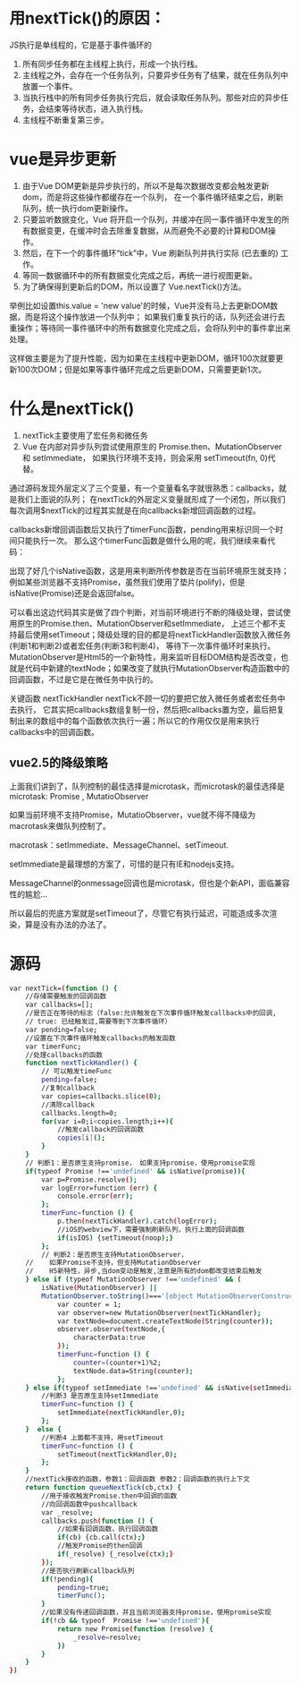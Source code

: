 # 用nextTick()的原因：
JS执行是单线程的，它是基于事件循环的

1. 所有同步任务都在主线程上执行，形成一个执行栈。
2. 主线程之外，会存在一个任务队列，只要异步任务有了结果，就在任务队列中放置一个事件。
3. 当执行栈中的所有同步任务执行完后，就会读取任务队列。那些对应的异步任务，会结束等待状态，进入执行栈。
4. 主线程不断重复第三步。

# vue是异步更新

1. 由于Vue DOM更新是异步执行的，所以不是每次数据改变都会触发更新dom，而是将这些操作都缓存在一个队列，
    在一个事件循环结束之后，刷新队列，统一执行dom更新操作。
2. 只要监听数据变化，Vue 将开启一个队列，并缓冲在同一事件循环中发生的所有数据变更，在缓冲时会去除重复数据，从而避免不必要的计算和DOM操作。
3. 然后，在下一个的事件循环“tick”中，Vue 刷新队列并执行实际 (已去重的) 工作。
4. 等同一数据循环中的所有数据变化完成之后，再统一进行视图更新。
5. 为了确保得到更新后的DOM，所以设置了 Vue.nextTick()方法。

举例比如设置this.value = 'new value'的时候，Vue并没有马上去更新DOM数据，而是将这个操作放进一个队列中；
如果我们重复执行的话，队列还会进行去重操作；等待同一事件循环中的所有数据变化完成之后，会将队列中的事件拿出来处理。

这样做主要是为了提升性能，因为如果在主线程中更新DOM，循环100次就要更新100次DOM；但是如果等事件循环完成之后更新DOM，只需要更新1次。

# 什么是nextTick()

1. nextTick主要使用了宏任务和微任务
2. Vue 在内部对异步队列尝试使用原生的 Promise.then、MutationObserver 和 setImmediate，
如果执行环境不支持，则会采用 setTimeout(fn, 0)代替。

通过源码发现外层定义了三个变量，有一个变量看名字就很熟悉：callbacks，就是我们上面说的队列；
在nextTick的外层定义变量就形成了一个闭包，所以我们每次调用$nextTick的过程其实就是在向callbacks新增回调函数的过程。

callbacks新增回调函数后又执行了timerFunc函数，pending用来标识同一个时间只能执行一次。
那么这个timerFunc函数是做什么用的呢，我们继续来看代码：


出现了好几个isNative函数，这是用来判断所传参数是否在当前环境原生就支持；
例如某些浏览器不支持Promise，虽然我们使用了垫片(polify)，但是isNative(Promise)还是会返回false。

可以看出这边代码其实是做了四个判断，对当前环境进行不断的降级处理，尝试使用原生的Promise.then、MutationObserver和setImmediate，
上述三个都不支持最后使用setTimeout；降级处理的目的都是将nextTickHandler函数放入微任务(判断1和判断2)或者宏任务(判断3和判断4)，
等待下一次事件循环时来执行。MutationObserver是Html5的一个新特性，用来监听目标DOM结构是否改变，也就是代码中新建的textNode；如果改变了就执行MutationObserver构造函数中的回调函数，不过是它是在微任务中执行的。

关键函数 nextTickHandler
nextTick不顾一切的要把它放入微任务或者宏任务中去执行，
它其实把callbacks数组复制一份，然后把callbacks置为空，最后把复制出来的数组中的每个函数依次执行一遍；所以它的作用仅仅是用来执行callbacks中的回调函数。


## vue2.5的降级策略
上面我们讲到了，队列控制的最佳选择是microtask，而microtask的最佳选择是microtask:  Promise , MutatioObserver

如果当前环境不支持Promise，MutatioObserver，vue就不得不降级为macrotask来做队列控制了。

macrotask：setImmediate、MessageChannel、setTimeout.

setImmediate是最理想的方案了，可惜的是只有IE和nodejs支持。

MessageChannel的onmessage回调也是microtask，但也是个新API，面临兼容性的尴尬...

所以最后的兜底方案就是setTimeout了，尽管它有执行延迟，可能造成多次渲染，算是没有办法的办法了。

# 源码
```sh
var nextTick=(function () {
    //存储需要触发的回调函数
    var callbacks=[];
    //是否正在等待的标志（false:允许触发在下次事件循环触发callbacks中的回调,
    // true: 已经触发过,需要等到下次事件循环）
    var pending=false;
    //设置在下次事件循环触发callbacks的触发函数
    var timerFunc;
    //处理callbacks的函数
    function nextTickHandler() {
        // 可以触发timeFunc
        pending=false;
        //复制callback
        var copies=callbacks.slice(0);
        //清除callback
        callbacks.length=0;
        for(var i=0;i<copies.length;i++){
            //触发callback的回调函数
            copies[i]();
        }
    }
    // 判断1：是否原生支持promise， 如果支持promise，使用promise实现
    if(typeof Promise !=='undefined' && isNative(promise)){
        var p=Promise.resolve();
        var logError=function (err) {
            console.error(err);
        };
        timerFunc=function () {
            p.then(nextTickHandler).catch(logError);
            //iOS的webview下，需要强制刷新队列，执行上面的回调函数
            if(isIOS) {setTimeout(noop);}
        };
        // 判断2：是否原生支持MutationObserver，
    //    如果Promise不支持，但支持MutationObserver
    //    H5新特性，异步,当dom变动是触发,注意是所有的dom都改变结束后触发
    } else if (typeof MutationObserver !=='undefined' && (
        isNative(MutationObserver) ||
        MutationObserver.toString()==='[object MutationObserverConstructor]')){
            var counter = 1;
            var observer=new MutationObserver(nextTickHandler);
            var textNode=document.createTextNode(String(counter));
            observer.observe(textNode,{
                characterData:true
            });
            timerFunc=function () {
                counter=(counter+1)%2;
                textNode.data=String(counter);
            };
    } else if(typeof setImmediate !=='undefined' && isNative(setImmediate)) {
        //判断3 是否原生支持setImmediate
        timerFunc=function () {
            setImmediate(nextTickHandler,0);
        };
    }  else {
        //判断4 上面都不支持，用setTimeout
        timerFunc=function () {
            setTimeout(nextTickHandler,0);
        };
    }
    //nextTick接收的函数，参数1：回调函数 参数2：回调函数的执行上下文
    return function queueNextTick(cb,ctx) {
        //用于接收触发Promise.then中回调的函数
        //向回调函数中pushcallback
        var _resolve;
        callbacks.push(function () {
            //如果有回调函数，执行回调函数
            if(cb) {cb.call(ctx);}
            //触发Promise的then回调
            if(_resolve) {_resolve(ctx);}
        });
        //是否执行刷新callback队列
        if(!pending){
            pending=true;
            timerFunc();
        }
        //如果没有传递回调函数，并且当前浏览器支持promise，使用promise实现
        if(!cb && typeof  Promise !=='undefined'){
            return new Promise(function (resolve) {
                _resolve=resolve;
            })
        }
    }
})
```